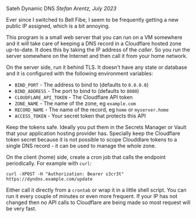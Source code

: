 Sateh Dynamic DNS
_Stefan Arentz, July 2023_

Ever since I switched to Bell Fibe, I seem to be frequently getting a new public IP assigned, which is a bit annoying.

This program is a small web server that you can run on a VM somewhere and it will take care of keeping a DNS record in a Cloudflare hosted zone up-to-date. It does this by taking the IP address of the _caller_. So you run the server somewhere on the Internet and then call it from your home network.

On the server side, run it behind TLS. It doesn't have any state or database and it is configured with the following environment variables:

* `BIND_PORT` - The address to bind to (defaults to `0.0.0.0`)
* `BIND_ADDRESS` - The port to bind to (defaults to `8080`)
* `CLOUDFLARE_API_TOKEN` - The Cloudflare API token
* `ZONE_NAME` - The name of the zone, eg `example.com`
* `RECORD_NAME` - The name of the record, eg `home` or `myserver.home`
* `ACCESS_TOKEN` - Your secret token that protects this API

Keep the tokens safe. Ideally you put them in the Secrets Manager or Vault that your application hosting provider has. Specially keep the Cloudflare token secret because it is not possible to scope Clouddlare tokens to a single DNS record - it can be used to manage the whole zone.

On the client (home) side, create a cron job that calls the endpoint periodically. For example with `curl`:

```
curl -XPOST -H "Authorization: Bearer s3cr3t" https://dyndns.example.com/update
```

Either call it directly from a `crontab` or wrap it in a little shell script. You can run it every couple of minutes or even more frequent. If your IP has not changed then no API calls to Cloudflare are being made so most request will be very fast.
